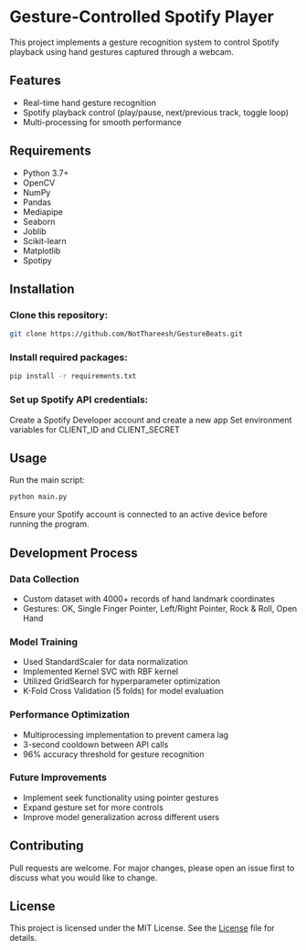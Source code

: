 # Gesture-Controlled Spotify Player

This project implements a gesture recognition system to control Spotify playback using hand gestures captured through a webcam.

## Features

-   Real-time hand gesture recognition
-   Spotify playback control (play/pause, next/previous track, toggle loop)
-   Multi-processing for smooth performance

## Requirements

-   Python 3.7+
-   OpenCV
-   NumPy
-   Pandas
-   Mediapipe
-   Seaborn
-   Joblib
-   Scikit-learn
-   Matplotlib
-   Spotipy

## Installation

### Clone this repository:

```bash
git clone https://github.com/NotThareesh/GestureBeats.git
```

### Install required packages:

```bash
pip install -r requirements.txt
```

### Set up Spotify API credentials:

Create a Spotify Developer account and create a new app
Set environment variables for CLIENT_ID and CLIENT_SECRET

## Usage

Run the main script:

```bash
python main.py
```

Ensure your Spotify account is connected to an active device before running the program.

## Development Process

### Data Collection

-   Custom dataset with 4000+ records of hand landmark coordinates
-   Gestures: OK, Single Finger Pointer, Left/Right Pointer, Rock & Roll, Open Hand

### Model Training

-   Used StandardScaler for data normalization
-   Implemented Kernel SVC with RBF kernel
-   Utilized GridSearch for hyperparameter optimization
-   K-Fold Cross Validation (5 folds) for model evaluation

### Performance Optimization

-   Multiprocessing implementation to prevent camera lag
-   3-second cooldown between API calls
-   96% accuracy threshold for gesture recognition

### Future Improvements

-   Implement seek functionality using pointer gestures
-   Expand gesture set for more controls
-   Improve model generalization across different users

## Contributing

Pull requests are welcome. For major changes, please open an issue first to discuss what you would like to change.

## License

This project is licensed under the MIT License. See the [License](LICENSE) file for details.
